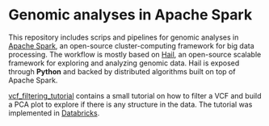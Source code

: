 # Genomic analyses in Apache Spark

This repository includes scrips and pipelines for genomic analyses in [Apache Spark](https://spark.apache.org/), an open-source cluster-computing framework for big data processing. The workflow is mostly based on [Hail](https://hail.is), an open-source scalable framework for exploring and analyzing genomic data. Hail is exposed through **Python** and backed by distributed algorithms built on top of Apache Spark.

[vcf_filtering_tutorial](vcf_filtering_tutorial) contains a small tutorial on how to filter a VCF and build a PCA plot to explore if there is any structure in the data. The tutorial was implemented in [Databricks](https://community.cloud.databricks.com).
